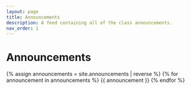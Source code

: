 ```yaml
---
layout: page
title: Announcements
description: A feed containing all of the class announcements.
nav_order: 1
---
```


# Announcements

{% assign announcements = site.announcements | reverse %}
{% for announcement in announcements %}
{{ announcement }}
{% endfor %}
